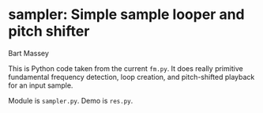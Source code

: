 # sampler: Simple sample looper and pitch shifter
Bart Massey

This is Python code taken from the current `fm.py`. It does
really primitive fundamental frequency detection, loop
creation, and pitch-shifted playback for an input sample.

Module is `sampler.py`. Demo is `res.py`.
